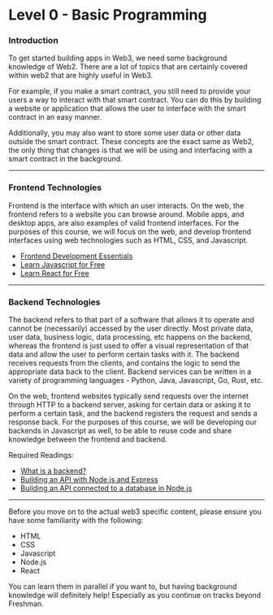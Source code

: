 # Level 0 - Basic Programming

### Introduction

To get started building apps in Web3, we need some background knowledge of Web2. There are a lot of topics that are certainly covered within web2 that are highly useful in Web3. 

For example, if you make a smart contract, you still need to provide your users a way to interact with that smart contract. You can do this by building a website or application that allows the user to interface with the smart contract in an easy manner. 

Additionally, you may also want to store some user data or other data outside the smart contract. These concepts are the exact same as Web2, the only thing that changes is that we will be using and interfacing with a smart contract in the background.

---

### Frontend Technologies

Frontend is the interface with which an user interacts. On the web, the frontend refers to a website you can browse around. Mobile apps, and desktop apps, are also examples of valid frontend interfaces. For the purposes of this course, we will focus on the web, and develop frontend interfaces using web technologies such as HTML, CSS, and Javascript.

- [Frontend Development Essentials](https://betterprogramming.pub/frontend-development-the-essentials-1c1290b43590)
- [Learn Javascript for Free](https://scrimba.com/learn/learnjavascript)
- [Learn React for Free](https://scrimba.com/learn/learnreact)

---

### Backend Technologies

The backend refers to that part of a software that allows it to operate and cannot be (necessarily) accessed by the user directly. Most private data, user data, business logic, data processing, etc happens on the backend, whereas the frontend is just used to offer a visual representation of that data and allow the user to perform certain tasks with it. The backend receives requests from the clients, and contains the logic to send the appropriate data back to the client. Backend services can be written in a variety of programming languages - Python, Java, Javascript, Go, Rust, etc. 

On the web, frontend websites typically send requests over the internet through HTTP to a backend server, asking for certain data or asking it to perform a certain task, and the backend registers the request and sends a response back. For the purposes of this course, we will be developing our backends in Javascript as well, to be able to reuse code and share knowledge between the frontend and backend. 

Required Readings:

- [What is a backend?](https://www.codecademy.com/article/back-end-architecture)
- [Building an API with Node.js and Express](https://www.freecodecamp.org/learn/back-end-development-and-apis/#basic-node-and-express)
- [Building an API connected to a database in Node.js](https://www.freecodecamp.org/learn/back-end-development-and-apis/#back-end-development-and-apis-projects)

---

Before you move on to the actual web3 specific content, please ensure you have some familiarity with the following:
- HTML
- CSS
- Javascript
- Node.js
- React

You can learn them in parallel if you want to, but having background knowledge will definitely help! Especially as you continue on tracks beyond Freshman.
